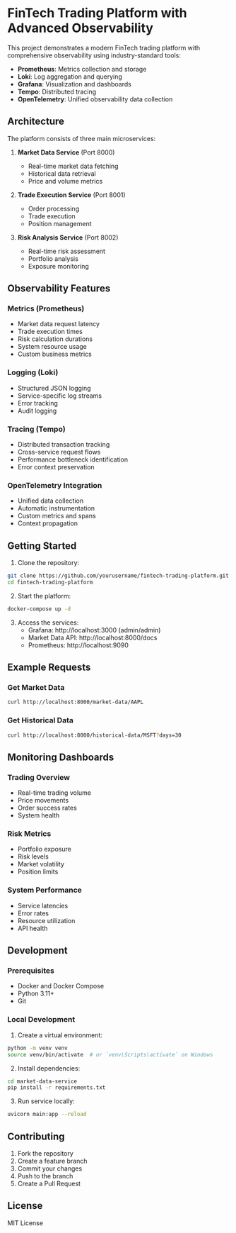 # FinTech Trading Platform with Advanced Observability

This project demonstrates a modern FinTech trading platform with comprehensive observability using industry-standard tools:

- **Prometheus**: Metrics collection and storage
- **Loki**: Log aggregation and querying
- **Grafana**: Visualization and dashboards
- **Tempo**: Distributed tracing
- **OpenTelemetry**: Unified observability data collection

## Architecture

The platform consists of three main microservices:

1. **Market Data Service** (Port 8000)
   - Real-time market data fetching
   - Historical data retrieval
   - Price and volume metrics

2. **Trade Execution Service** (Port 8001)
   - Order processing
   - Trade execution
   - Position management

3. **Risk Analysis Service** (Port 8002)
   - Real-time risk assessment
   - Portfolio analysis
   - Exposure monitoring

## Observability Features

### Metrics (Prometheus)
- Market data request latency
- Trade execution times
- Risk calculation durations
- System resource usage
- Custom business metrics

### Logging (Loki)
- Structured JSON logging
- Service-specific log streams
- Error tracking
- Audit logging

### Tracing (Tempo)
- Distributed transaction tracking
- Cross-service request flows
- Performance bottleneck identification
- Error context preservation

### OpenTelemetry Integration
- Unified data collection
- Automatic instrumentation
- Custom metrics and spans
- Context propagation

## Getting Started

1. Clone the repository:
```bash
git clone https://github.com/yourusername/fintech-trading-platform.git
cd fintech-trading-platform
```

2. Start the platform:
```bash
docker-compose up -d
```

3. Access the services:
   - Grafana: http://localhost:3000 (admin/admin)
   - Market Data API: http://localhost:8000/docs
   - Prometheus: http://localhost:9090

## Example Requests

### Get Market Data
```bash
curl http://localhost:8000/market-data/AAPL
```

### Get Historical Data
```bash
curl http://localhost:8000/historical-data/MSFT?days=30
```

## Monitoring Dashboards

### Trading Overview
- Real-time trading volume
- Price movements
- Order success rates
- System health

### Risk Metrics
- Portfolio exposure
- Risk levels
- Market volatility
- Position limits

### System Performance
- Service latencies
- Error rates
- Resource utilization
- API health

## Development

### Prerequisites
- Docker and Docker Compose
- Python 3.11+
- Git

### Local Development
1. Create a virtual environment:
```bash
python -m venv venv
source venv/bin/activate  # or `venv\Scripts\activate` on Windows
```

2. Install dependencies:
```bash
cd market-data-service
pip install -r requirements.txt
```

3. Run service locally:
```bash
uvicorn main:app --reload
```

## Contributing

1. Fork the repository
2. Create a feature branch
3. Commit your changes
4. Push to the branch
5. Create a Pull Request

## License

MIT License
